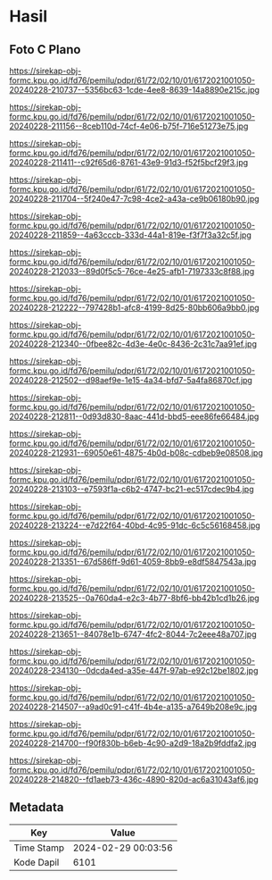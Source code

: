 # Hasil

## Foto C Plano

https://sirekap-obj-formc.kpu.go.id/fd76/pemilu/pdpr/61/72/02/10/01/6172021001050-20240228-210737--5356bc63-1cde-4ee8-8639-14a8890e215c.jpg

https://sirekap-obj-formc.kpu.go.id/fd76/pemilu/pdpr/61/72/02/10/01/6172021001050-20240228-211156--8ceb110d-74cf-4e06-b75f-716e51273e75.jpg

https://sirekap-obj-formc.kpu.go.id/fd76/pemilu/pdpr/61/72/02/10/01/6172021001050-20240228-211411--c92f65d6-8761-43e9-91d3-f52f5bcf29f3.jpg

https://sirekap-obj-formc.kpu.go.id/fd76/pemilu/pdpr/61/72/02/10/01/6172021001050-20240228-211704--5f240e47-7c98-4ce2-a43a-ce9b06180b90.jpg

https://sirekap-obj-formc.kpu.go.id/fd76/pemilu/pdpr/61/72/02/10/01/6172021001050-20240228-211859--4a63cccb-333d-44a1-819e-f3f7f3a32c5f.jpg

https://sirekap-obj-formc.kpu.go.id/fd76/pemilu/pdpr/61/72/02/10/01/6172021001050-20240228-212033--89d0f5c5-76ce-4e25-afb1-7197333c8f88.jpg

https://sirekap-obj-formc.kpu.go.id/fd76/pemilu/pdpr/61/72/02/10/01/6172021001050-20240228-212222--797428b1-afc8-4199-8d25-80bb606a9bb0.jpg

https://sirekap-obj-formc.kpu.go.id/fd76/pemilu/pdpr/61/72/02/10/01/6172021001050-20240228-212340--0fbee82c-4d3e-4e0c-8436-2c31c7aa91ef.jpg

https://sirekap-obj-formc.kpu.go.id/fd76/pemilu/pdpr/61/72/02/10/01/6172021001050-20240228-212502--d98aef9e-1e15-4a34-bfd7-5a4fa86870cf.jpg

https://sirekap-obj-formc.kpu.go.id/fd76/pemilu/pdpr/61/72/02/10/01/6172021001050-20240228-212811--0d93d830-8aac-441d-bbd5-eee86fe66484.jpg

https://sirekap-obj-formc.kpu.go.id/fd76/pemilu/pdpr/61/72/02/10/01/6172021001050-20240228-212931--69050e61-4875-4b0d-b08c-cdbeb9e08508.jpg

https://sirekap-obj-formc.kpu.go.id/fd76/pemilu/pdpr/61/72/02/10/01/6172021001050-20240228-213103--e7593f1a-c6b2-4747-bc21-ec517cdec9b4.jpg

https://sirekap-obj-formc.kpu.go.id/fd76/pemilu/pdpr/61/72/02/10/01/6172021001050-20240228-213224--e7d22f64-40bd-4c95-91dc-6c5c56168458.jpg

https://sirekap-obj-formc.kpu.go.id/fd76/pemilu/pdpr/61/72/02/10/01/6172021001050-20240228-213351--67d586ff-9d61-4059-8bb9-e8df5847543a.jpg

https://sirekap-obj-formc.kpu.go.id/fd76/pemilu/pdpr/61/72/02/10/01/6172021001050-20240228-213525--0a760da4-e2c3-4b77-8bf6-bb42b1cd1b26.jpg

https://sirekap-obj-formc.kpu.go.id/fd76/pemilu/pdpr/61/72/02/10/01/6172021001050-20240228-213651--84078e1b-6747-4fc2-8044-7c2eee48a707.jpg

https://sirekap-obj-formc.kpu.go.id/fd76/pemilu/pdpr/61/72/02/10/01/6172021001050-20240228-234130--0dcda4ed-a35e-447f-97ab-e92c12be1802.jpg

https://sirekap-obj-formc.kpu.go.id/fd76/pemilu/pdpr/61/72/02/10/01/6172021001050-20240228-214507--a9ad0c91-c41f-4b4e-a135-a7649b208e9c.jpg

https://sirekap-obj-formc.kpu.go.id/fd76/pemilu/pdpr/61/72/02/10/01/6172021001050-20240228-214700--f90f830b-b6eb-4c90-a2d9-18a2b9fddfa2.jpg

https://sirekap-obj-formc.kpu.go.id/fd76/pemilu/pdpr/61/72/02/10/01/6172021001050-20240228-214820--fd1aeb73-436c-4890-820d-ac6a31043af6.jpg


## Metadata

| Key        | Value               |
| ---------- | ------------------- |
| Time Stamp | 2024-02-29 00:03:56 |
| Kode Dapil | 6101                |



